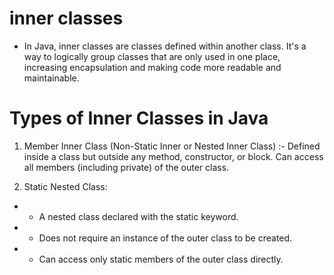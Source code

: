 # inner classes

-   In Java, inner classes are classes defined within another class. It's a way to logically group classes that are only used in one place, increasing encapsulation and making code more readable and maintainable.

# Types of Inner Classes in Java

1. Member Inner Class (Non-Static Inner or Nested Inner Class) :- Defined inside a class but outside any method, constructor, or block. Can access all members (including private) of the outer class.

2. Static Nested Class:

-   -   A nested class declared with the static keyword.
-   -   Does not require an instance of the outer class to be created.
-   -   Can access only static members of the outer class directly.
